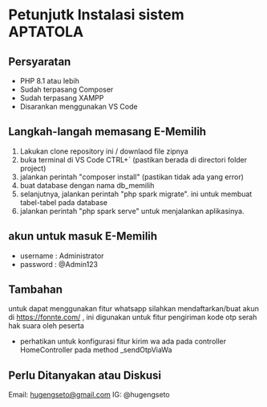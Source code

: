# Petunjutk Instalasi sistem APTATOLA

## Persyaratan
- PHP 8.1 atau lebih
- Sudah terpasang Composer
- Sudah terpasang XAMPP
- Disarankan menggunakan VS Code

## Langkah-langah memasang E-Memilih
1. Lakukan clone repository ini / downlaod file zipnya
2. buka terminal di VS Code CTRL+` (pastikan berada di directori folder project)
3. jalankan perintah "composer install" (pastikan tidak ada yang error)
4. buat database dengan nama db_memilih
5. selanjutnya, jalankan perintah "php spark migrate". ini untuk membuat tabel-tabel pada database
6. jalankan perintah "php spark serve" untuk menjalankan aplikasinya.

## akun untuk masuk E-Memilih
- username : Administrator
- password : @Admin123

## Tambahan 
untuk dapat menggunakan fitur whatsapp silahkan mendaftarkan/buat akun di https://fonnte.com/ , ini digunakan untuk fitur pengiriman kode otp serah hak suara oleh peserta
- perhatikan untuk konfigurasi fitur kirim wa ada pada controller HomeController pada method _sendOtpViaWa

## Perlu Ditanyakan atau Diskusi
Email: hugengseto@gmail.com
IG: @hugengseto
